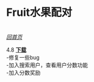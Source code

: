 Fruit水果配对
====
<br>[*回首页*](https://schlibra.github.io/Stars-Studios/)

4.8  [**下载**](https://raw.githubusercontent.com/schlibra/Stars-Studios/master/Fruit/Fruit.apk)
<br>-修复一些bug
<br>-加入搜索用户，查看用户分数功能
<br>-加入分数奖励
